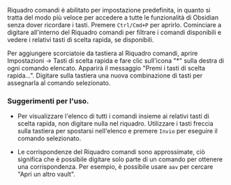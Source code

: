 Riquadro comandi è abilitato per impostazione predefinita, in quanto si tratta del modo più veloce per accedere a tutte le funzionalità di Obsidian senza dover ricordare i tasti. Premere `Ctrl/Cmd+P` per aprirlo. Cominciare a digitare all'interno del Riquadro comandi per filtrare i comandi disponibili e vedere i relativi tasti di scelta rapida, se disponibili.

Per aggiungere scorciatoie da tastiera al Riquadro comandi, aprire Impostazioni -> Tasti di scelta rapida e fare clic sull'icona "*" sulla destra di ogni comando elencato. Apparirà il messaggio "Premi i tasti di scelta rapida...". Digitare sulla tastiera una nuova combinazione di tasti per assegnarla al comando selezionato.

### Suggerimenti per l'uso.

- Per visualizzare l'elenco di tutti i comandi insieme ai relativi tasti di scelta rapida, non digitare nulla nel riquadro. Utilizzare i tasti freccia sulla tastiera per spostarsi nell'elenco e premere `Invio` per eseguire il comando selezionato.

- Le corrispondenze del Riquadro comandi sono approssimate, ciò significa che è possibile digitare solo parte di un comando per ottenere una corrispondenza. Per esempio, è possibile usare `aav` per cercare "Apri un altro vault".